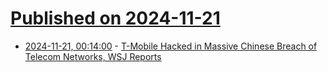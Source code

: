 # [Published on 2024-11-21](index.md)

* [2024-11-21, 00:14:00](https://soylentnews.org/article.pl?sid=24/11/20/0445208&from=rss) - [T-Mobile Hacked in Massive Chinese Breach of Telecom Networks, WSJ Reports](https://soylentnews.org/article.pl?sid=24/11/20/0445208&from=rss)
